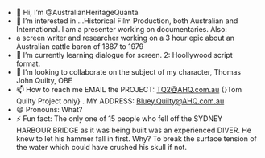 - 👋 Hi, I’m @AustralianHeritageQuanta
- 👀 I’m interested in ...Historical Film Production, both Australian and International.  I am a presenter working on documentaries. Also:
- a screen writer and researcher working on a 3 hour epic about an Australian cattle baron of 1887 to 1979
- 🌱 I’m currently learning dialogue for screen.  2: Hoollywood script format. 
- 💞️ I’m looking to collaborate on the subject of my character, Thomas John Quilty, OBE
- 📫 How to reach me EMAIL the PROJECT:  TQ2@AHQ.com.au  {}Tom Quilty Project only} . MY ADDRESS:  Bluey.Quilty@AHQ.com.au
- 😄 Pronouns: What?
- ⚡ Fun fact: The only one of 15 people who fell off the SYDNEY HARBOUR BRIDGE as it was being built was an experienced DIVER.  He knew to let his hammer fall in first. Why?  To break the surface tension of the water which could have crushed his skull if not. 

<!---
AustralianHeritageQuanta/AustralianHeritageQuanta is a ✨ special ✨ repository because its `README.md` (this file) appears on your GitHub profile.
You can click the Preview link to take a look at your changes.
--->
